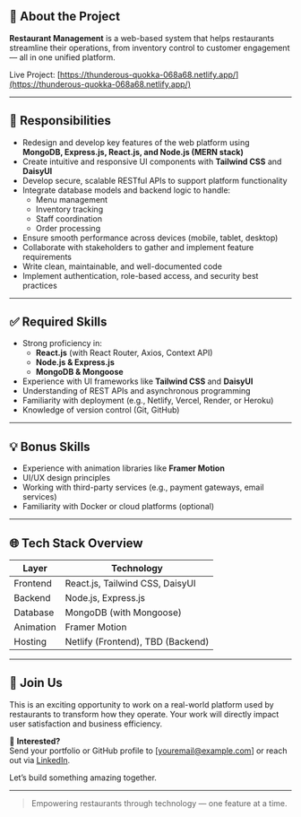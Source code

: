 

## 🍴 About the Project

**Restaurant Management** is a web-based system that helps restaurants streamline their operations, from inventory control to customer engagement — all in one unified platform.

Live Project: [https://thunderous-quokka-068a68.netlify.app/](https://thunderous-quokka-068a68.netlify.app/)

---

## 🎯 Responsibilities

- Redesign and develop key features of the web platform using **MongoDB, Express.js, React.js, and Node.js (MERN stack)**
- Create intuitive and responsive UI components with **Tailwind CSS** and **DaisyUI**
- Develop secure, scalable RESTful APIs to support platform functionality
- Integrate database models and backend logic to handle:
  - Menu management
  - Inventory tracking
  - Staff coordination
  - Order processing
- Ensure smooth performance across devices (mobile, tablet, desktop)
- Collaborate with stakeholders to gather and implement feature requirements
- Write clean, maintainable, and well-documented code
- Implement authentication, role-based access, and security best practices

---

## ✅ Required Skills

- Strong proficiency in:
  - **React.js** (with React Router, Axios, Context API)
  - **Node.js & Express.js**
  - **MongoDB & Mongoose**
- Experience with UI frameworks like **Tailwind CSS** and **DaisyUI**
- Understanding of REST APIs and asynchronous programming
- Familiarity with deployment (e.g., Netlify, Vercel, Render, or Heroku)
- Knowledge of version control (Git, GitHub)

---

## 💡 Bonus Skills

- Experience with animation libraries like **Framer Motion**
- UI/UX design principles
- Working with third-party services (e.g., payment gateways, email services)
- Familiarity with Docker or cloud platforms (optional)

---

## 🌐 Tech Stack Overview

| Layer       | Technology               |
|------------|--------------------------|
| Frontend   | React.js, Tailwind CSS, DaisyUI |
| Backend    | Node.js, Express.js       |
| Database   | MongoDB (with Mongoose)   |
| Animation  | Framer Motion             |
| Hosting    | Netlify (Frontend), TBD (Backend) |

---

## 🚀 Join Us

This is an exciting opportunity to work on a real-world platform used by restaurants to transform how they operate. Your work will directly impact user satisfaction and business efficiency.

📩 **Interested?**  
Send your portfolio or GitHub profile to [youremail@example.com] or reach out via [LinkedIn](https://linkedin.com/).

Let’s build something amazing together.

---

> Empowering restaurants through technology — one feature at a time.
